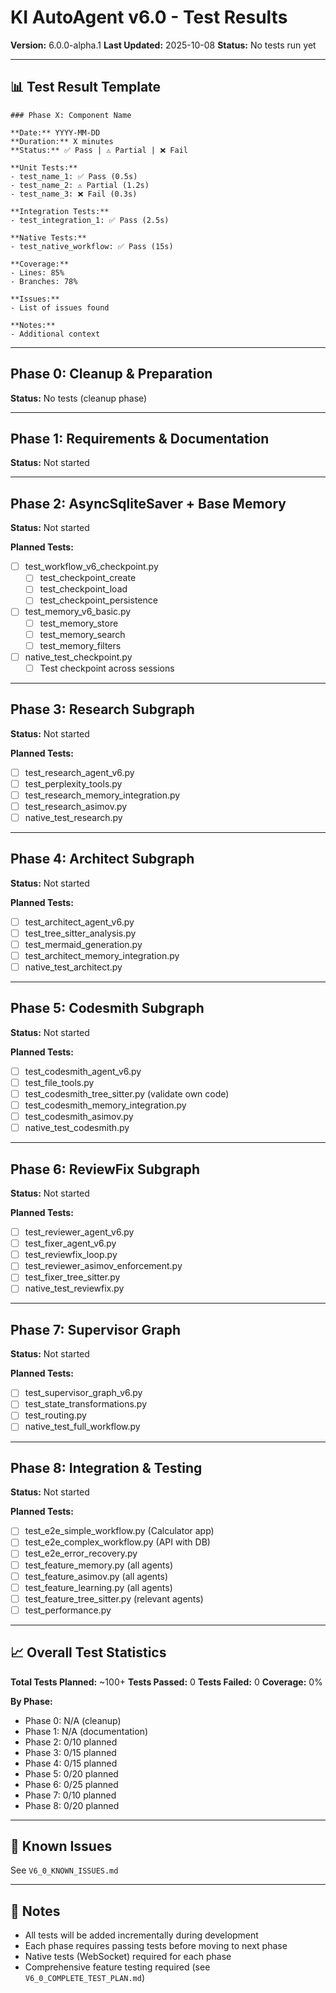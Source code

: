 # KI AutoAgent v6.0 - Test Results

**Version:** 6.0.0-alpha.1
**Last Updated:** 2025-10-08
**Status:** No tests run yet

---

## 📊 Test Result Template

```
### Phase X: Component Name

**Date:** YYYY-MM-DD
**Duration:** X minutes
**Status:** ✅ Pass | ⚠️ Partial | ❌ Fail

**Unit Tests:**
- test_name_1: ✅ Pass (0.5s)
- test_name_2: ⚠️ Partial (1.2s)
- test_name_3: ❌ Fail (0.3s)

**Integration Tests:**
- test_integration_1: ✅ Pass (2.5s)

**Native Tests:**
- test_native_workflow: ✅ Pass (15s)

**Coverage:**
- Lines: 85%
- Branches: 78%

**Issues:**
- List of issues found

**Notes:**
- Additional context
```

---

## Phase 0: Cleanup & Preparation

**Status:** No tests (cleanup phase)

---

## Phase 1: Requirements & Documentation

**Status:** Not started

---

## Phase 2: AsyncSqliteSaver + Base Memory

**Status:** Not started

**Planned Tests:**
- [ ] test_workflow_v6_checkpoint.py
  - [ ] test_checkpoint_create
  - [ ] test_checkpoint_load
  - [ ] test_checkpoint_persistence
- [ ] test_memory_v6_basic.py
  - [ ] test_memory_store
  - [ ] test_memory_search
  - [ ] test_memory_filters
- [ ] native_test_checkpoint.py
  - [ ] Test checkpoint across sessions

---

## Phase 3: Research Subgraph

**Status:** Not started

**Planned Tests:**
- [ ] test_research_agent_v6.py
- [ ] test_perplexity_tools.py
- [ ] test_research_memory_integration.py
- [ ] test_research_asimov.py
- [ ] native_test_research.py

---

## Phase 4: Architect Subgraph

**Status:** Not started

**Planned Tests:**
- [ ] test_architect_agent_v6.py
- [ ] test_tree_sitter_analysis.py
- [ ] test_mermaid_generation.py
- [ ] test_architect_memory_integration.py
- [ ] native_test_architect.py

---

## Phase 5: Codesmith Subgraph

**Status:** Not started

**Planned Tests:**
- [ ] test_codesmith_agent_v6.py
- [ ] test_file_tools.py
- [ ] test_codesmith_tree_sitter.py (validate own code)
- [ ] test_codesmith_memory_integration.py
- [ ] test_codesmith_asimov.py
- [ ] native_test_codesmith.py

---

## Phase 6: ReviewFix Subgraph

**Status:** Not started

**Planned Tests:**
- [ ] test_reviewer_agent_v6.py
- [ ] test_fixer_agent_v6.py
- [ ] test_reviewfix_loop.py
- [ ] test_reviewer_asimov_enforcement.py
- [ ] test_fixer_tree_sitter.py
- [ ] native_test_reviewfix.py

---

## Phase 7: Supervisor Graph

**Status:** Not started

**Planned Tests:**
- [ ] test_supervisor_graph_v6.py
- [ ] test_state_transformations.py
- [ ] test_routing.py
- [ ] native_test_full_workflow.py

---

## Phase 8: Integration & Testing

**Status:** Not started

**Planned Tests:**
- [ ] test_e2e_simple_workflow.py (Calculator app)
- [ ] test_e2e_complex_workflow.py (API with DB)
- [ ] test_e2e_error_recovery.py
- [ ] test_feature_memory.py (all agents)
- [ ] test_feature_asimov.py (all agents)
- [ ] test_feature_learning.py (all agents)
- [ ] test_feature_tree_sitter.py (relevant agents)
- [ ] test_performance.py

---

## 📈 Overall Test Statistics

**Total Tests Planned:** ~100+
**Tests Passed:** 0
**Tests Failed:** 0
**Coverage:** 0%

**By Phase:**
- Phase 0: N/A (cleanup)
- Phase 1: N/A (documentation)
- Phase 2: 0/10 planned
- Phase 3: 0/15 planned
- Phase 4: 0/15 planned
- Phase 5: 0/20 planned
- Phase 6: 0/25 planned
- Phase 7: 0/10 planned
- Phase 8: 0/20 planned

---

## 🐛 Known Issues

See `V6_0_KNOWN_ISSUES.md`

---

## 📝 Notes

- All tests will be added incrementally during development
- Each phase requires passing tests before moving to next phase
- Native tests (WebSocket) required for each phase
- Comprehensive feature testing required (see `V6_0_COMPLETE_TEST_PLAN.md`)
